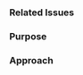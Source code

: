 ### Related Issues

<!-- Link to the issues that are solved with this PR. -->

### Purpose

<!--- Describe the problem or feature in addition to a link to the issues. -->

### Approach

<!--- How does this change address the problem? -->
